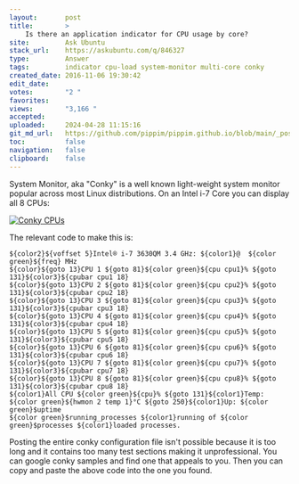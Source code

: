```yaml
---
layout:       post
title:        >
    Is there an application indicator for CPU usage by core?
site:         Ask Ubuntu
stack_url:    https://askubuntu.com/q/846327
type:         Answer
tags:         indicator cpu-load system-monitor multi-core conky
created_date: 2016-11-06 19:30:42
edit_date:    
votes:        "2 "
favorites:    
views:        "3,166 "
accepted:     
uploaded:     2024-04-28 11:15:16
git_md_url:   https://github.com/pippim/pippim.github.io/blob/main/_posts/2016/2016-11-06-Is-there-an-application-indicator-for-CPU-usage-by-core_.md
toc:          false
navigation:   false
clipboard:    false
---
```


System Monitor, aka "Conky" is a well known light-weight system monitor popular across most Linux distributions. On an Intel i-7 Core you can display all 8 CPUs:

[![Conky CPUs][1]][1]

The relevant code to make this is:

``` 
${color2}${voffset 5}Intel® i-7 3630QM 3.4 GHz: ${color1}@  ${color green}${freq} MHz   
${color}${goto 13}CPU 1 ${goto 81}${color green}${cpu cpu1}% ${goto 131}${color3}${cpubar cpu1 18}
${color}${goto 13}CPU 2 ${goto 81}${color green}${cpu cpu2}% ${goto 131}${color3}${cpubar cpu2 18}
${color}${goto 13}CPU 3 ${goto 81}${color green}${cpu cpu3}% ${goto 131}${color3}${cpubar cpu3 18}
${color}${goto 13}CPU 4 ${goto 81}${color green}${cpu cpu4}% ${goto 131}${color3}${cpubar cpu4 18}
${color}${goto 13}CPU 5 ${goto 81}${color green}${cpu cpu5}% ${goto 131}${color3}${cpubar cpu5 18}
${color}${goto 13}CPU 6 ${goto 81}${color green}${cpu cpu6}% ${goto 131}${color3}${cpubar cpu6 18}
${color}${goto 13}CPU 7 ${goto 81}${color green}${cpu cpu7}% ${goto 131}${color3}${cpubar cpu7 18}
${color}${goto 13}CPU 8 ${goto 81}${color green}${cpu cpu8}% ${goto 131}${color3}${cpubar cpu8 18}
${color1}All CPU ${color green}${cpu}% ${goto 131}${color1}Temp: ${color green}${hwmon 2 temp 1}°C ${goto 250}${color1}Up: ${color green}$uptime
${color green}$running_processes ${color1}running of ${color green}$processes ${color1}loaded processes.
```

  [1]: https://i.stack.imgur.com/eH0Ku.png

Posting the entire conky configuration file isn't possible because it is too long and it contains too many test sections making it unprofessional. You can google conky samples and find one that appeals to you. Then you can copy and paste the above code into the one you found.
